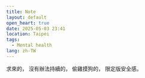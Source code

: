 ```yaml
---
title: Note
layout: default
open_heart: true
date: 2025-05-03 23:41
location: Taipei
tags: 
  - Mental health
lang: zh-TW
---
```


求來的，
沒有辦法持續的，
偷雞摸狗的，
限定版安全感。
